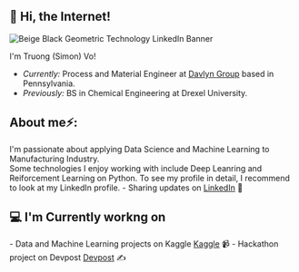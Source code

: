 ## 👋 Hi, the Internet!
![Beige   Black Geometric Technology LinkedIn Banner](https://github.com/tqv24/tqv24/assets/138932271/25d7b4c0-064e-4b76-8468-04b660404585)

I'm Truong (Simon) Vo! 
- <i>Currently:</i> Process and Material Engineer at <a href="https://www.davlyngroup.com/">Davlyn Group</a> based in Pennsylvania.
- <i>Previously:</i> BS in Chemical Engineering at Drexel University.

<h2> About me⚡:</h2>
I'm passionate about applying Data Science and Machine Learning to Manufacturing Industry.<br />Some technologies I enjoy working with include Deep Leanring and Reiforcement Learning on Python.
To see my profile in detail, I recommend to look at my LinkedIn profile.  
- Sharing updates on <a href="https://www.linkedin.com/in/simonvo152/">LinkedIn</a> 💼

<h2>💻 I'm Currently workng on</h2> 
- Data and Machine Learning projects on Kaggle <a href="https://www.kaggle.com/simonvo152">Kaggle</a> 📹 
- Hackathon project on Devpost <a href="https://devpost.com/simonvo125">Devpost</a> ✍





